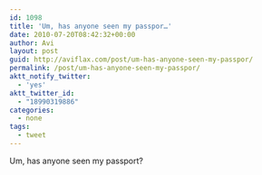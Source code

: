 ```yaml
---
id: 1098
title: 'Um, has anyone seen my passpor…'
date: 2010-07-20T08:42:32+00:00
author: Avi
layout: post
guid: http://aviflax.com/post/um-has-anyone-seen-my-passpor/
permalink: /post/um-has-anyone-seen-my-passpor/
aktt_notify_twitter:
  - 'yes'
aktt_twitter_id:
  - "18990319886"
categories:
  - none
tags:
  - tweet
---
```

Um, has anyone seen my passport?